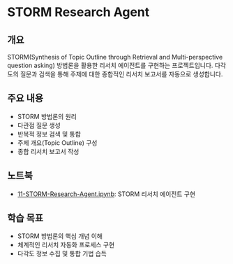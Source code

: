 # STORM Research Agent

## 개요

STORM(Synthesis of Topic Outline through Retrieval and Multi-perspective question asking) 방법론을 활용한 리서치 에이전트를 구현하는 프로젝트입니다. 다각도의 질문과 검색을 통해 주제에 대한 종합적인 리서치 보고서를 자동으로 생성합니다.

## 주요 내용

- STORM 방법론의 원리
- 다관점 질문 생성
- 반복적 정보 검색 및 통합
- 주제 개요(Topic Outline) 구성
- 종합 리서치 보고서 작성

## 노트북

- [11-STORM-Research-Agent.ipynb](./11-STORM-Research-Agent.ipynb): STORM 리서치 에이전트 구현

## 학습 목표

- STORM 방법론의 핵심 개념 이해
- 체계적인 리서치 자동화 프로세스 구현
- 다각도 정보 수집 및 통합 기법 습득
